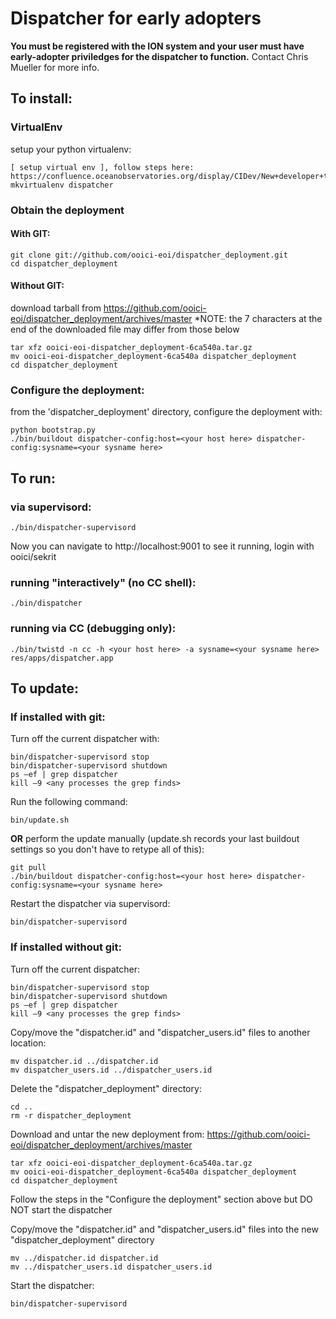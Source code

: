 # Dispatcher for early adopters

**You must be registered with the ION system and your user must have early-adopter priviledges for the dispatcher to function.**  Contact Chris Mueller for more info.

## To install:

### VirtualEnv
setup your python virtualenv:

    [ setup virtual env ], follow steps here: https://confluence.oceanobservatories.org/display/CIDev/New+developer+tutorial
    mkvirtualenv dispatcher

### Obtain the deployment
#### With GIT:

    git clone git://github.com/ooici-eoi/dispatcher_deployment.git 
    cd dispatcher_deployment

#### Without GIT:
download tarball from https://github.com/ooici-eoi/dispatcher_deployment/archives/master
*NOTE: the 7 characters at the end of the downloaded file may differ from those below

    tar xfz ooici-eoi-dispatcher_deployment-6ca540a.tar.gz
    mv ooici-eoi-dispatcher_deployment-6ca540a dispatcher_deployment
    cd dispatcher_deployment

### Configure the deployment:
from the 'dispatcher_deployment' directory, configure the deployment with:

    python bootstrap.py
    ./bin/buildout dispatcher-config:host=<your host here> dispatcher-config:sysname=<your sysname here>

## To run:

### via supervisord:

    ./bin/dispatcher-supervisord

Now you can navigate to http://localhost:9001 to see it running, login with ooici/sekrit

### running "interactively" (no CC shell):

    ./bin/dispatcher

### running via CC (debugging only):

    ./bin/twistd -n cc -h <your host here> -a sysname=<your sysname here> res/apps/dispatcher.app

## To update:

### If installed with git:
Turn off the current dispatcher with:

    bin/dispatcher-supervisord stop
    bin/dispatcher-supervisord shutdown
    ps –ef | grep dispatcher
    kill –9 <any processes the grep finds>
    
Run the following command:

    bin/update.sh

**OR** perform the update manually (update.sh records your last buildout settings so you don't have to retype all of this):

    git pull
    ./bin/buildout dispatcher-config:host=<your host here> dispatcher-config:sysname=<your sysname here>
    
Restart the dispatcher via supervisord:

    bin/dispatcher-supervisord

### If installed without git:

Turn off the current dispatcher:

    bin/dispatcher-supervisord stop
    bin/dispatcher-supervisord shutdown
    ps –ef | grep dispatcher
    kill –9 <any processes the grep finds>

Copy/move the "dispatcher.id" and "dispatcher_users.id" files to another location:

    mv dispatcher.id ../dispatcher.id
    mv dispatcher_users.id ../dispatcher_users.id

Delete the "dispatcher_deployment" directory:

    cd ..
    rm -r dispatcher_deployment

Download and untar the new deployment from: https://github.com/ooici-eoi/dispatcher_deployment/archives/master

    tar xfz ooici-eoi-dispatcher_deployment-6ca540a.tar.gz
    mv ooici-eoi-dispatcher_deployment-6ca540a dispatcher_deployment
    cd dispatcher_deployment

Follow the steps in the "Configure the deployment" section above but DO NOT start the dispatcher

Copy/move the "dispatcher.id" and "dispatcher_users.id" files into the new "dispatcher_deployment" directory
    
    mv ../dispatcher.id dispatcher.id
    mv ../dispatcher_users.id dispatcher_users.id

Start the dispatcher:

    bin/dispatcher-supervisord



